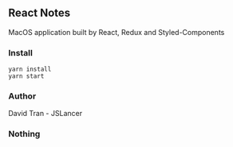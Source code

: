 ## React Notes

MacOS application built by React, Redux and Styled-Components

### Install
```
yarn install
yarn start
```

### Author
David Tran - JSLancer

### Nothing